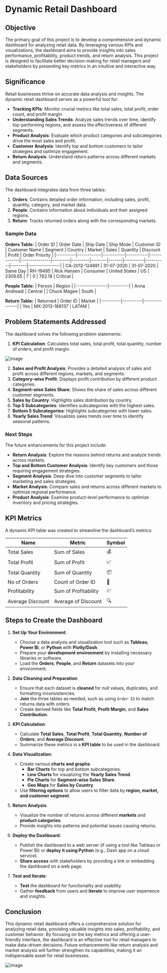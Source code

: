 # Dynamic Retail Dashboard

## Objective
The primary goal of this project is to develop a comprehensive and dynamic dashboard for analyzing retail data. By leveraging various KPIs and visualizations, the dashboard aims to provide insights into sales performance, profitability, product trends, and return analysis. This project is designed to facilitate better decision-making for retail managers and stakeholders by presenting key metrics in an intuitive and interactive way.

## Significance
Retail businesses thrive on accurate data analysis and insights. The dynamic retail dashboard serves as a powerful tool for:

- **Tracking KPIs**: Monitor crucial metrics like total sales, total profit, order count, and profit margin.
- **Understanding Sales Trends**: Analyze sales trends over time, identify top-performing regions, and assess the effectiveness of different segments.
- **Product Analysis**: Evaluate which product categories and subcategories drive the most sales and profit.
- **Customer Analysis**: Identify top and bottom customers to tailor strategies and optimize engagement.
- **Return Analysis**: Understand return patterns across different markets and segments.

## Data Sources
The dashboard integrates data from three tables:

1. **Orders**: Contains detailed order information, including sales, profit, quantity, category, and market data.
2. **People**: Contains information about individuals and their assigned regions.
3. **Return**: Tracks returned orders along with the corresponding markets.

### Sample Data
**Orders Table:**
| Order ID | Order Date | Ship Date | Ship Mode | Customer ID | Customer Name | Segment | Country | Market | Sales | Quantity | Discount | Profit | Order Priority |
|----------|------------|-----------|-----------|-------------|---------------|---------|---------|--------|-------|----------|----------|--------|----------------|
| CA-2012-124891 | 31-07-2020 | 31-07-2020 | Same Day | RH-19495 | Rick Hansen | Consumer | United States | US | 2309.65 | 7 | 0 | 762.18 | Critical |

**People Table:**
| Person         | Region   |
|----------------|----------|
| Anna Andreadi  | Central  |
| Chuck Magee    | South    |

**Return Table:**
| Returned | Order ID | Market        |
|----------|----------|---------------|
| Yes      | MX-2013-168137 | LATAM |

## Problem Statements Addressed
The dashboard solves the following problem statements:

1. **KPI Calculation**: Calculates total sales, total profit, total quantity, number of orders, and profit margin.

![image](https://github.com/user-attachments/assets/d3822aa8-bbd4-4e70-afab-3babceffac0a)


2. **Sales and Profit Analysis**: Provides a detailed analysis of sales and profit across different regions, markets, and segments.
3. **Category-wise Profit**: Displays profit contribution by different product categories.
4. **Segment-wise Sales Share**: Shows the share of sales across different customer segments.
5. **Sales by Country**: Highlights sales distribution by country.
6. **Top 5 Subcategories**: Identifies subcategories with the highest sales.
7. **Bottom 5 Subcategories**: Highlights subcategories with lower sales.
8. **Yearly Sales Trend**: Visualizes sales trends over time to identify seasonal patterns.

### Next Steps
The future enhancements for this project include:

- **Return Analysis**: Explore the reasons behind returns and analyze trends across markets.
- **Top and Bottom Customer Analysis**: Identify key customers and those requiring engagement strategies.
- **Segment Analysis**: Deep dive into customer segments to tailor marketing and sales strategies.
- **Market Analysis**: Compare sales and returns across different markets to optimize regional performance.
- **Product Analysis**: Examine product-level performance to optimize inventory and pricing strategies.

## KPI Metrics
A dynamic KPI table was created to streamline the dashboard’s metrics:

| Name               | Metric                 | Symbol |
|--------------------|------------------------|--------|
| Total Sales        | Sum of Sales           | 💰     |
| Total Profit       | Sum of Profit          | 📈     |
| Total Quantity     | Sum of Quantity        | 📦     |
| No of Orders       | Count of Order ID      | 🛒     |
| Profitability      | Sum of Profitability   | 💹     |
| Average Discount   | Average of Discount    | 🔍     |

## Steps to Create the Dashboard

1. **Set Up Your Environment**:
   - Choose a data analysis and visualization tool such as **Tableau**, **Power BI**, or **Python** with **Plotly/Dash**.
   - Prepare your **development environment** by installing necessary libraries or software.
   - Load the **Orders**, **People**, and **Return** datasets into your environment.

2. **Data Cleaning and Preparation**:
   - Ensure that each dataset is **cleaned** for null values, duplicates, and formatting inconsistencies.
   - **Join** the three tables as needed, such as using `Order ID` to match returns data with orders.
   - Create derived fields like **Total Profit**, **Profit Margin**, and **Sales Contribution**.

3. **KPI Calculation**:
   - Calculate **Total Sales**, **Total Profit**, **Total Quantity**, **Number of Orders**, and **Average Discount**.
   - Summarize these metrics in a **KPI table** to be used in the dashboard.

4. **Data Visualization**:
   - Create various **charts and graphs**:
     - **Bar Charts** for top and bottom subcategories.
     - **Line Charts** for visualizing the **Yearly Sales Trend**.
     - **Pie Charts** for **Segment-wise Sales Share**.
     - **Geo Maps** for **Sales by Country**.
   - Use **filtering options** to allow users to filter data by **region, market, and customer segment**.

5. **Return Analysis**:
   - Visualize the number of returns across different **markets** and **product categories**.
   - Provide insights into patterns and potential issues causing returns.

6. **Deploy the Dashboard**:
   - Publish the dashboard to a web server (if using a tool like Tableau or Power BI) or **deploy it using Python** (e.g., Dash app on a cloud service).
   - **Share access** with stakeholders by providing a link or embedding the dashboard on a web page.

7. **Test and Iterate**:
   - **Test** the dashboard for functionality and usability.
   - Gather **feedback** from users and **iterate** to improve user experience and insights.

## Conclusion
This dynamic retail dashboard offers a comprehensive solution for analyzing retail data, providing valuable insights into sales, profitability, and customer behavior. By focusing on the key metrics and offering a user-friendly interface, the dashboard is an effective tool for retail managers to make data-driven decisions. Future enhancements like return analysis and market analysis will further strengthen its capabilities, making it an indispensable asset for retail businesses.


![image](https://github.com/user-attachments/assets/88bcdcf8-35cd-4737-8c84-94a47881da20)
